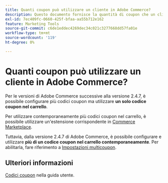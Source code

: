 ```yaml
---
title: Quanti coupon può utilizzare un cliente in Adobe Commerce?
description: Questo documento fornisce la quantità di coupon che un cliente può utilizzare in Adobe Commerce.
exl-id: 7ec409fc-0660-425f-bfaa-aa55b712e162
feature: Marketing Tools
source-git-commit: c6de1eddec4269dec34c021c3277668dd57fa01e
workflow-type: tm+mt
source-wordcount: '119'
ht-degree: 0%

---
```


# Quanti coupon può utilizzare un cliente in Adobe Commerce?

Per le versioni di Adobe Commerce successive alla versione 2.4.7, è possibile configurare più codici coupon ma utilizzare **un solo codice coupon nel carrello**.

Per utilizzare contemporaneamente più codici coupon nel carrello, è possibile utilizzare un&#39;estensione corrispondente in [Commerce Marketplace](https://marketplace.magento.com/).

Tuttavia, dalla versione 2.4.7 di Adobe Commerce, è possibile configurare e utilizzare **più di un codice coupon nel carrello contemporaneamente**. Per abilitarla, fare riferimento a [Impostazioni multicoupon](https://experienceleague.adobe.com/it/docs/commerce-admin/config/sales/sales#multicoupon-settings).

## Ulteriori informazioni

[Codici coupon](https://experienceleague.adobe.com/docs/commerce-admin/marketing/promotions/cart-rules/price-rules-cart-coupon.html?lang=it) nella guida utente.
